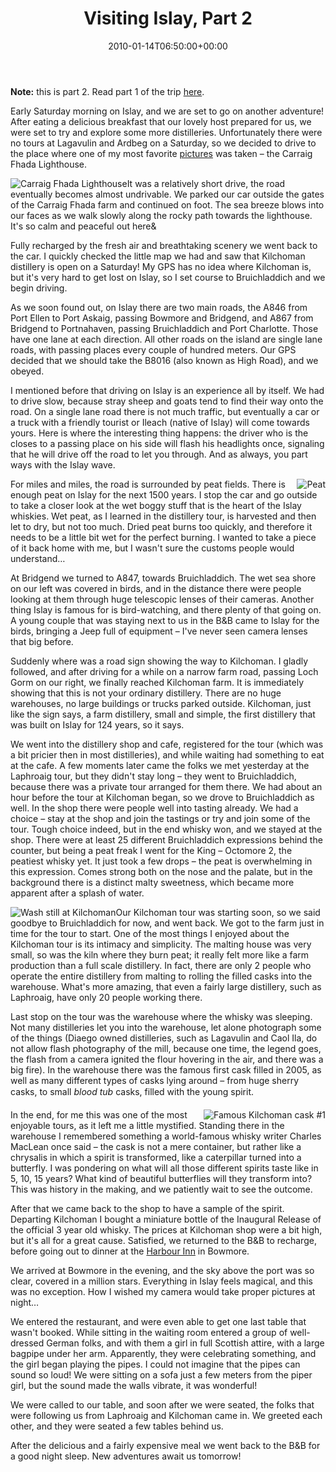 ﻿---
title: Visiting Islay, Part 2
date: 2010-01-14T06:50:00+00:00
---
**Note:** this is part 2. Read part 1 of the trip [here](/2010/01/visiting-islay-part-1/).

Early Saturday morning on Islay, and we are set to go on another adventure! After eating a delicious breakfast that our lovely host prepared for us, we were set to try and explore some more distilleries. Unfortunately there were no tours at Lagavulin and Ardbeg on a Saturday, so we decided to drive to the place where one of my most favorite [pictures](http://www.islayinfo.com/islay-pictures-wallpaper/kilnaughton_bay_1280x859.html) was taken &#8211; the Carraig Fhada Lighthouse.

[<img style="display: inline; margin-left: 0px; margin-right: 0px; border: 0px;" title="Carraig Fhada Lighthouse" src="http://i0.wp.com/hmemcpy.com/wp-content/uploads/2010/09/Scotland001_thumb.jpg?resize=260%2C155" border="0" alt="Carraig Fhada Lighthouse" align="left" data-recalc-dims="1" />](http://i1.wp.com/hmemcpy.com/wp-content/uploads/2010/09/Scotland001.jpg) It was a relatively short drive, the road eventually becomes almost undrivable. We parked our car outside the gates of the Carraig Fhada farm and continued on foot. The sea breeze blows into our faces as we walk slowly along the rocky path towards the lighthouse. It's so calm and peaceful out here&

Fully recharged by the fresh air and breathtaking scenery we went back to the car. I quickly checked the little map we had and saw that Kilchoman distillery is open on a Saturday! My GPS has no idea where Kilchoman is, but it's very hard to get lost on Islay, so I set course to Bruichladdich and we begin driving.

As we soon found out, on Islay there are two main roads, the A846 from Port Ellen to Port Askaig, passing Bowmore and Bridgend, and A867 from Bridgend to Portnahaven, passing Bruichladdich and Port Charlotte. Those have one lane at each direction. All other roads on the island are single lane roads, with passing places every couple of hundred meters. Our GPS decided that we should take the B8016 (also known as High Road), and we obeyed.

I mentioned before that driving on Islay is an experience all by itself. We had to drive slow, because stray sheep and goats tend to find their way onto the road. On a single lane road there is not much traffic, but eventually a car or a truck with a friendly tourist or Ileach (native of Islay) will come towards yours. Here is where the interesting thing happens: the driver who is the closes to a passing place on his side will flash his headlights once, signaling that he will drive off the road to let you through. And as always, you part ways with the Islay wave.

[<img style="display: inline; margin-left: 0px; margin-right: 0px; border: 0px;" title="Peat" src="http://i0.wp.com/hmemcpy.com/wp-content/uploads/2010/09/Scotland002_thumb.jpg?resize=260%2C155" border="0" alt="Peat" align="right" data-recalc-dims="1" />](http://i0.wp.com/hmemcpy.com/wp-content/uploads/2010/09/Scotland002.jpg) For miles and miles, the road is surrounded by peat fields. There is enough peat on Islay for the next 1500 years. I stop the car and go outside to take a closer look at the wet boggy stuff that is the heart of the Islay whiskies. Wet peat, as I learned in the distillery tour, is harvested and then let to dry, but not too much. Dried peat burns too quickly, and therefore it needs to be a little bit wet for the perfect burning. I wanted to take a piece of it back home with me, but I wasn't sure the customs people would understand&#8230;

At Bridgend we turned to A847, towards Bruichladdich. The wet sea shore on our left was covered in birds, and in the distance there were people looking at them through huge telescopic lenses of their cameras. Another thing Islay is famous for is bird-watching, and there plenty of that going on. A young couple that was staying next to us in the B&B came to Islay for the birds, bringing a Jeep full of equipment &#8211; I've never seen camera lenses that big before.

Suddenly where was a road sign showing the way to Kilchoman. I gladly followed, and after driving for a while on a narrow farm road, passing Loch Gorm on our right, we finally reached Kilchoman farm. It is immediately showing that this is not your ordinary distillery. There are no huge warehouses, no large buildings or trucks parked outside. Kilchoman, just like the sign says, a farm distillery, small and simple, the first distillery that was built on Islay for 124 years, so it says.

We went into the distillery shop and cafe, registered for the tour (which was a bit pricier then in most distilleries), and while waiting had something to eat at the cafe. A few moments later came the folks we met yesterday at the Laphroaig tour, but they didn't stay long &#8211; they went to Bruichladdich, because there was a private tour arranged for them there. We had about an hour before the tour at Kilchoman began, so we drove to Bruichladdich as well. In the shop there were people well into tasting already. We had a choice &#8211; stay at the shop and join the tastings or try and join some of the tour. Tough choice indeed, but in the end whisky won, and we stayed at the shop. There were at least 25 different Bruichladdich expressions behind the counter, but being a peat freak I went for the King &#8211; Octomore 2, the peatiest whisky yet. It just took a few drops &#8211; the peat is overwhelming in this expression. Comes strong both on the nose and the palate, but in the background there is a distinct malty sweetness, which became more apparent after a splash of water.

[<img style="display: inline; margin-left: 0px; margin-right: 0px; border: 0px;" title="Wash still at Kilchoman" src="http://i1.wp.com/hmemcpy.com/wp-content/uploads/2010/09/Scotland003_thumb.jpg?resize=200%2C260" border="0" alt="Wash still at Kilchoman" align="left" data-recalc-dims="1" />](http://i1.wp.com/hmemcpy.com/wp-content/uploads/2010/09/Scotland003.jpg) Our Kilchoman tour was starting soon, so we said goodbye to Bruichladdich for now, and went back. We got to the farm just in time for the tour to start. One of the most things I enjoyed about the Kilchoman tour is its intimacy and simplicity. The malting house was very small, so was the kiln where they burn peat; it really felt more like a farm production than a full scale distillery. In fact, there are only 2 people who operate the entire distillery from malting to rolling the filled casks into the warehouse. What's more amazing, that even a fairly large distillery, such as Laphroaig, have only 20 people working there.

Last stop on the tour was the warehouse where the whisky was sleeping. Not many distilleries let you into the warehouse, let alone photograph some of the things (Diaego owned distilleries, such as Lagavulin and Caol Ila, do not allow flash photography of the mill, because one time, the legend goes, the flash from a camera ignited the flour hovering in the air, and there was a big fire). In the warehouse there was the famous first cask filled in 2005, as well as many different types of casks lying around &#8211; from huge sherry casks, to small *blood tub* casks, filled with the young spirit.

[<img style="display: inline; margin-left: 0px; margin-right: 0px; border: 0px;" title="Famous Kilchoman cask #1" src="http://i0.wp.com/hmemcpy.com/wp-content/uploads/2010/09/Scotland004_thumb.jpg?resize=260%2C200" border="0" alt="Famous Kilchoman cask #1" align="right" data-recalc-dims="1" />](http://i1.wp.com/hmemcpy.com/wp-content/uploads/2010/09/Scotland004.jpg) In the end, for me this was one of the most enjoyable tours, as it left me a little mystified. Standing there in the warehouse I remembered something a world-famous whisky writer Charles MacLean once said &#8211; the cask is not a mere container, but rather like a chrysalis in which a spirit is transformed, like a caterpillar turned into a butterfly. I was pondering on what will all those different spirits taste like in 5, 10, 15 years? What kind of beautiful butterflies will they transform into? This was history in the making, and we patiently wait to see the outcome.

After that we came back to the shop to have a sample of the spirit. Departing Kilchoman I bought a miniature bottle of the Inaugural Release of the official 3 year old whisky. The prices at Kilchoman shop were a bit high, but it's all for a great cause. Satisfied, we returned to the B&B to recharge, before going out to dinner at the [Harbour Inn](http://www.harbour-inn.com/) in Bowmore.

We arrived at Bowmore in the evening, and the sky above the port was so clear, covered in a million stars. Everything in Islay feels magical, and this was no exception. How I wished my camera would take proper pictures at night&#8230;

We entered the restaurant, and were even able to get one last table that wasn't booked. While sitting in the waiting room entered a group of well-dressed German folks, and with them a girl in full Scottish attire, with a large bagpipe under her arm. Apparently, they were celebrating something, and the girl began playing the pipes. I could not imagine that the pipes can sound so loud! We were sitting on a sofa just a few meters from the piper girl, but the sound made the walls vibrate, it was wonderful!

We were called to our table, and soon after we were seated, the folks that were following us from Laphroaig and Kilchoman came in. We greeted each other, and they were seated a few tables behind us.

After the delicious and a fairly expensive meal we went back to the B&B for a good night sleep. New adventures await us tomorrow!

